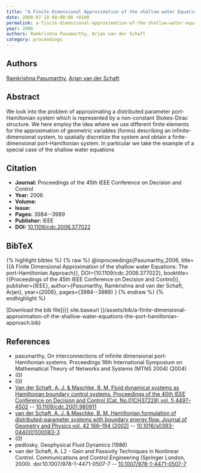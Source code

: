 ```yaml
---
title: "A Finite Dimensional Approximation of the shallow water Equations: The port-Hamiltonian Approach"
date: 2008-07-18 00:00:00 +0100
permalink: a-finite-dimensional-approximation-of-the-shallow-water-equations-the-port-hamiltonian-approach
year: 2006
authors: Ramkrishna Pasumarthy, Arjan van der Schaft
category: proceedings
---
```

 
## Authors
[Ramkrishna Pasumarthy](authors/ramkrishna-pasumarthy), [Arjan van der Schaft](authors/arjan-van-der-schaft)
 
## Abstract
We look into the problem of approximating a distributed parameter port-Hamiltonian system which is represented by a non-constant Stokes-Dirac structure. We here employ the idea where we use different finite elements for the approximation of geometric variables (forms) describing an infinite-dimensional system, to spatially discretize the system and obtain a finite-dimensional port-Hamiltonian system. In particular we take the example of a special case of the shallow water equations
 
## Citation
- **Journal:** Proceedings of the 45th IEEE Conference on Decision and Control
- **Year:** 2006
- **Volume:** 
- **Issue:** 
- **Pages:** 3984--3989
- **Publisher:** IEEE
- **DOI:** [10.1109/cdc.2006.377022](https://doi.org/10.1109/cdc.2006.377022)
 
## BibTeX
{% highlight bibtex %}
{% raw %}
@inproceedings{Pasumarthy_2006,
  title={{A Finite Dimensional Approximation of the shallow water Equations: The port-Hamiltonian Approach}},
  DOI={10.1109/cdc.2006.377022},
  booktitle={{Proceedings of the 45th IEEE Conference on Decision and Control}},
  publisher={IEEE},
  author={Pasumarthy, Ramkrishna and van der Schaft, Arjan},
  year={2006},
  pages={3984--3989}
}
{% endraw %}
{% endhighlight %}
 
[Download the bib file]({{ site.baseurl }}/assets/bib/a-finite-dimensional-approximation-of-the-shallow-water-equations-the-port-hamiltonian-approach.bib)
 
## References
- pasumarthy, On interconnections of infinite dimensional port-Hamiltonian systems. Proceedings 16th International Symposium on Mathematical Theory of Networks and Systems (MTNS 2004) (2004)
- (0)
- (0)
- [Van der Schaft, A. J. & Maschke, B. M. Fluid dynamical systems as Hamiltonian boundary control systems. Proceedings of the 40th IEEE Conference on Decision and Control (Cat. No.01CH37228) vol. 5 4497–4502](fluid-dynamical-systems-as-hamiltonian-boundary-control-systems0) -- [10.1109/cdc.2001.980911](https://doi.org/10.1109/cdc.2001.980911)
- [van der Schaft, A. J. & Maschke, B. M. Hamiltonian formulation of distributed-parameter systems with boundary energy flow. Journal of Geometry and Physics vol. 42 166–194 (2002)](hamiltonian-formulation-of-distributed-parameter-systems-with-boundary-energy-flow) -- [10.1016/s0393-0440(01)00083-3](https://doi.org/10.1016/s0393-0440(01)00083-3)
- (0)
- pedlosky, Geophysical Fluid Dynamics (1986)
- van der Schaft, A. L2 - Gain and Passivity Techniques in Nonlinear Control. Communications and Control Engineering (Springer London, 2000). doi:10.1007/978-1-4471-0507-7 -- [10.1007/978-1-4471-0507-7](https://doi.org/10.1007/978-1-4471-0507-7)

